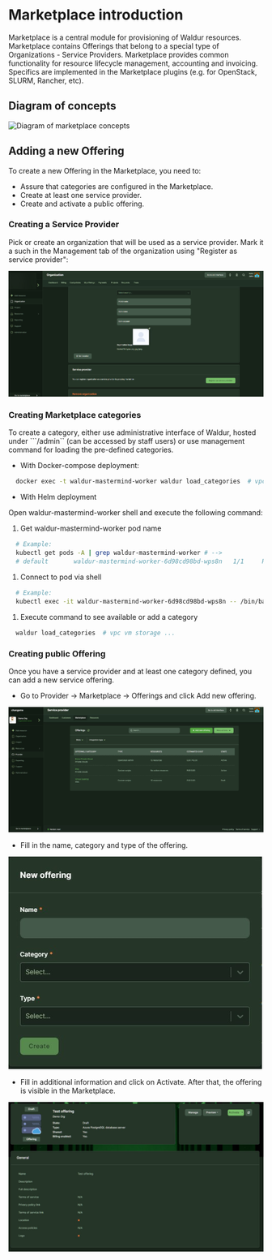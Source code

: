 # Marketplace introduction

Marketplace is a central module for provisioning of Waldur resources. Marketplace contains Offerings that
belong to a special type of Organizations - Service Providers. Marketplace provides common functionality
for resource lifecycle management, accounting and invoicing. Specifics are implemented in the Marketplace plugins
(e.g. for OpenStack, SLURM, Rancher, etc).

## Diagram of concepts

![Diagram of marketplace concepts](img/marketplace-structure.png)

## Adding a new Offering

To create a new Offering in the Marketplace, you need to:

- Assure that categories are configured in the Marketplace.
- Create at least one service provider.
- Create and activate a public offering.

### Creating a Service Provider

Pick or create an organization that will be used as a service provider. Mark it a such in the Management tab of the
organization using "Register as service provider":

![Mark as service provider](img/serviceprovider_reg.jpg)

### Creating Marketplace categories

To create a category, either use administrative interface of Waldur, hosted under ```/admin`` (can be accessed by staff users)
or use management command for loading the pre-defined categories.

- With Docker-compose deployment:

```bash
  docker exec -t waldur-mastermind-worker waldur load_categories  # vpc vm storage ...
```

- With Helm deployment

Open waldur-mastermind-worker shell and execute the following command:

1. Get waldur-mastermind-worker pod name

```bash
  # Example:
  kubectl get pods -A | grep waldur-mastermind-worker # -->
  # default       waldur-mastermind-worker-6d98cd98bd-wps8n   1/1     Running     0          9m9s
```

1. Connect to pod via shell

```bash
  # Example:
  kubectl exec -it waldur-mastermind-worker-6d98cd98bd-wps8n -- /bin/bash
```

1. Execute command to see available or add a category

```bash
  waldur load_categories  # vpc vm storage ...
```

### Creating public Offering

Once you have a service provider and at least one category defined, you can add a new service offering.

- Go to Provider -> Marketplace -> Offerings and click Add new offering.

![List offerings](img/add_offering.jpg)

- Fill in the name, category and type of the offering.

![Add offering](img/add_offering_2.jpg)

- Fill in additional information and click on Activate. After that, the offering is visible in the Marketplace.

![Activate offering](img/add_offering_3.jpg)

